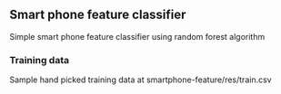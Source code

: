 ## Smart phone feature classifier
 Simple smart phone feature classifier using random forest algorithm
 
### Training data
 Sample hand picked training data at smartphone-feature/res/train.csv
 